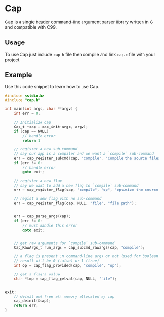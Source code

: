 # Cap

Cap is a single header command-line argument parser library written in C and compatible with C99.



## Usage

To use Cap just include `cap.h` file then compile and link `cap.c` file with your project.



## Example

Use this code snippet to learn how to use Cap.

```c
#include <stdio.h>
#include "cap.h"

int main(int argc, char **argv) {
    int err = 0;

    // Initialize cap
    Cap_t *cap = cap_init(argc, argv);
    if (cap == NULL)
        // handle error
        return 1;

    // register a new sub-command
    // say our app is a compiler and we want a `compile` sub-command
    err = cap_register_subcmd(cap, "compile", "Compile the source files");
    if (err != 0)
        // handle error
        goto exit;

    // register a new flag
    // say we want to add a new flag to `compile` sub-command
    err = cap_register_flag(cap, "compile", "op", "optimize the source code");

    // regist a new flag with no sub-command
    err = cap_register_flag(cap, NULL, "file", "file path");


    err = cap_parse_args(cap);
    if (err != 0)
        // must handle this error
        goto exit;


    // get raw arguments for `compile` sub-command
    Cap_RawArgs_t run_args = cap_subcmd_rawargs(cap, "compile");

    // a flag is present in command-line args or not (used for boolean flags)
    // result will be 0 (false) or 1 (true)
    int op = cap_flag_provided(cap, "compile", "op");

    // get a flag's value
    char *tmp = cap_flag_getval(cap, NULL, "file");


exit:
    // deinit and free all memory allocated by cap
    cap_deinit(&cap);
    return err;
}
```

